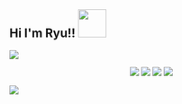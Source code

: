 ## **Hi** I'm Ryu!! <img src="https://media.giphy.com/media/mGcNjsfWAjY5AEZNw6/giphy.gif" width="50"></h2>![](https://komarev.com/ghpvc/?username=ryuahan)

<p align="center">
   <a href="https://discord.com/users/950078775700389921" target"blank_"><img src="https://img.shields.io/badge/discord%20-111111.svg?&style=for-the-badge&logo=discord&logoColor=white"></a>
   <a href="https://open.spotify.com/user/bukmn3umk3jgz8ootccmf3ezu?si=88faa6041ada4b91" target"blank_"><img src="https://img.shields.io/badge/Spotify%20-111111.svg?&style=for-the-badge&logo=spotify&logoColor=white"></a>
   <a href="https://instagram.com/tahsinshu" target"blank_"><img src="https://img.shields.io/badge/INSTAGRAM%20-111111.svg?&style=for-the-badge&logo=instagram&logoColor=white"></a>
   <a href="https://github.com/ryuahan" target"blank_"><img src="https://img.shields.io/badge/GitHub%20-111111.svg?&style=for-the-badge&logo=github&logoColor=white"></a>
</p>

<img src="https://www.google.com/url?sa=i&url=https%3A%2F%2Fwww.primogif.com%2Fp%2FjcAeLEglrQPEk&psig=AOvVaw07B11oxBqNUw03OHEQq79f&ust=1647812908249000&source=images&cd=vfe&ved=0CAsQjRxqFwoTCNDDhM2T0_YCFQAAAAAdAAAAABB_">
